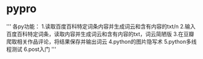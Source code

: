# pypro
'''
各py功能：
1.读取百度百科特定词条内容并生成词云和含有内容的txt/n
2.输入百度百科特定词条，读取内容并生成词云和含有内容的txt，词云简陋版
3.在豆瓣爬取相关作品评论，将结果保存并输出词云
4.python的图片隐写术
5.python多线程测试
6.post入门
'''
